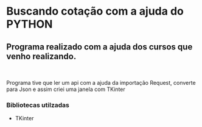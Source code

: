 <h1>Buscando cotação com a ajuda do PYTHON</h1>

<h2>Programa realizado com a ajuda dos cursos que venho realizando.</h2>
<br>
 <p>Programa tive que ler um api com a ajuda da importação Request, converte para Json e assim criei uma janela com TKinter
 <br>
<h3>Bibliotecas utilzadas</h3>
<ul>
  <li>TKinter</li>
</ul>
